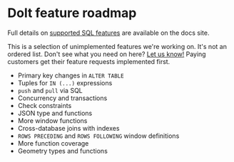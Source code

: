 # Dolt feature roadmap

Full details on [supported SQL
features](https://docs.dolthub.com/interfaces/sql/sql-support) are
available on the docs site.

This is a selection of unimplemented features we're working on. It's
not an ordered list. Don't see what you need on here? [Let us
know!](https://github.com/dolthub/dolt/issues) Paying customers get
their feature requests implemented first.

* Primary key changes in `ALTER TABLE`
* Tuples for `IN (...)` expressions
* `push` and `pull` via SQL
* Concurrency and transactions
* Check constraints
* JSON type and functions
* More window functions
* Cross-database joins with indexes
* `ROWS PRECEDING` and `ROWS FOLLOWING` window definitions
* More function coverage
* Geometry types and functions
